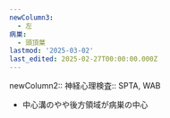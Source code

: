 ```yaml
---
newColumn3:
  - 左
病巣:
  - 頭頂葉
lastmod: '2025-03-02'
last_edited: 2025-02-27T00:00:00.000Z
---
```


newColumn2:: 
神経心理検査:: SPTA, WAB




- 中心溝のやや後方領域が病巣の中心
